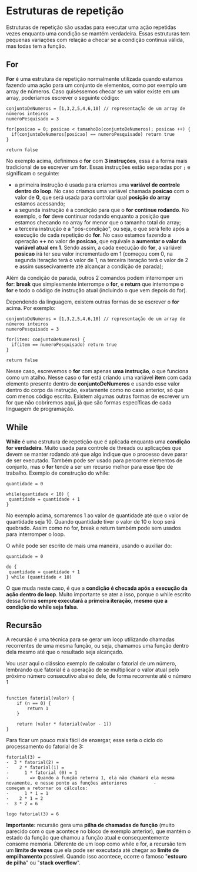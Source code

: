 

# Estruturas de repetição

Estruturas de repetição são usadas para executar uma ação repetidas vezes enquanto uma condição se mantém verdadeira. Essas estruturas tem pequenas variações com relação a checar se a condição continua válida, mas todas tem a função.



 ## For

**For** é uma estrutura de repetição normalmente utilizada quando estamos fazendo uma ação para um conjunto de elementos, como por exemplo um array de números. Caso quiséssemos checar se um valor existe em um array, poderíamos escrever o seguinte código:

```
conjuntoDeNumeros = [1,3,2,5,4,6,10] // representação de um array de números inteiros
numeroPesquisado = 3

for(posicao = 0; posicao < tamanhoDo(conjuntoDeNumeros); posicao ++) {
  if(conjuntoDeNumeros[posicao] == numeroPesquisado) return true
}

return false
```

No exemplo acima, definimos o **for** com **3 instruções**, essa é a forma mais tradicional de se escrever um **for**. Essas instruções estão separadas por `;` e significam o seguinte:

- a primeira instrução é usada para criamos uma **variável de controle dentro do loop**. No caso criamos uma variável chamada **posicao** com o valor de **0**, que será usada para controlar qual **posição do array** estamos acessando;
- a segunda instrução é a condição para que o **for** **continue rodando**. No exemplo, o **for** deve continuar rodando enquanto a posição que estamos checando no array for menor que o tamanho total do array;
- a terceira instrução é a "pós-condição", ou seja, o que será feito após a execução de cada repetição do **for**. No caso estamos fazendo a operação **++** no valor de **posicao**, que equivale a **aumentar o valor da variável atual em 1**. Sendo assim, a cada execução do **for**, a variável **posicao** irá ter seu valor incrementado em 1 (começou com 0, na segunda iteração terá o valor de 1, na terceira iteração terá o valor de 2 e assim sussecivamente até alcançar a condição de parada);

Além da condição de parada, outros 2 comandos podem interromper um **for**: **break** que simplesmente interrompe o **for**, e **return** que interrompe o **for** e todo o código de instrução atual (incluindo o que vem depois do for).



Dependendo da linguagem, existem outras formas de se escrever o **for** acima. Por exemplo:

```
conjuntoDeNumeros = [1,3,2,5,4,6,10] // representação de um array de números inteiros
numeroPesquisado = 3

for(item: conjuntoDeNumeros) {
  if(item == numeroPesquisado) return true
}

return false
```

Nesse caso, escrevemos o **for** com apenas **uma** **instrução**, o que funciona como um atalho. Nesse caso o **for** está criando uma variável **item** com cada elemento presente dentro de **conjuntoDeNumeros** e usando esse valor dentro do corpo da instrução, exatamente como no caso anterior, só que com menos código escrito. Existem algumas outras formas de escrever um for que não cobriremos aqui, já que são formas específicas de cada linguagem de programação.



 ## While

**While** é uma estrutura de repetição que é aplicada enquanto uma **condição for verdadeira**. Muito usada para controle de threads ou aplicações que devem se manter rodando até que algo indique que o processo deve parar de ser executado. Também pode ser usado para percorrer elementos de conjunto, mas o **for** tende a ser um recurso melhor para esse tipo de trabalho. Exemplo de construção do while:

```
quantidade = 0

while(quantidade < 10) {
 quantidade = quantidade + 1
}

```

No exemplo acima, somaremos 1 ao valor de quantidade até que o valor de quantidade seja 10. Quando quantidade tiver o valor de 10 o loop será quebrado. Assim como no for, break e return também pode sem usados para interromper o loop.

O while pode ser escrito de mais uma maneira, usando o auxiliar do:

```
quantidade = 0

do {
 quantidade = quantidade + 1
} while (quantidade < 10)
```

O que muda neste caso, é que a **condição** **é checada após a execução da ação dentro do loop**. Muito importante se ater a isso, porque o while escrito dessa forma **sempre executará a primeira iteração**, **mesmo que a condição do while seja falsa**.



 ## Recursão

A recursão é uma técnica para se gerar um loop utilizando chamadas recorrentes de uma mesma função, ou seja, chamamos uma função dentro dela mesmo até que o resultado seja alcançado.

Vou usar aqui o clássico exemplo de calcular o fatorial de um número, lembrando que fatorial é a operação de se multiplicar o valor atual pelo próximo número consecutivo abaixo dele, de forma recorrente até o número 1

```

function fatorial(valor) {
    if (n == 0) {
        return 1
    } 
    
    return (valor * fatorial(valor - 1)) 
}

```



Para ficar um pouco mais fácil de enxergar, esse seria o ciclo do processamento do fatorial de 3:

```
fatorial(3) =
-  3 * fatorial(2) =
-    2 * fatorial(1) =
-      1 * fatorial (0) = 1 
-        => Quando a função retorna 1, ela não chamará ela mesma novamente, e nesse ponto as funções anteriores          -          começam a retornar os cálculos:
-      1 * 1 = 1
-    2 * 1 = 2
-  3 * 2 = 6

logo fatorial(3) = 6
```


**Importante:** recursão gera uma **pilha de chamadas de função** (muito parecido com o que acontece no bloco de exemplo anterior), que mantém o estado da função que chamou a função atual e consequentemente consome memória. Diferente de um loop como while e for, a recursão tem um **limite de vezes** que ela pode ser executada até chegar ao **limite de empilhamento** possível. Quando isso acontece, ocorre o famoso "**estouro de pilha**" ou "**stack overflow**".
